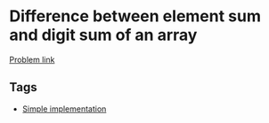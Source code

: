# Difference between element sum and digit sum of an array

[Problem link](https://leetcode.com/problems/difference-between-element-sum-and-digit-sum-of-an-array/)

## Tags

* [Simple implementation](/README.md#Simple_implementation)

